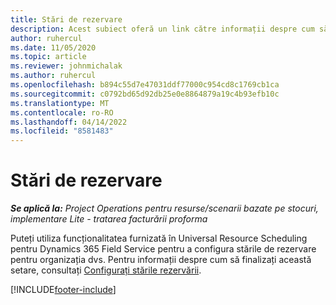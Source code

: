 ```yaml
---
title: Stări de rezervare
description: Acest subiect oferă un link către informații despre cum să configurați stările rezervărilor pentru Project Operations.
author: ruhercul
ms.date: 11/05/2020
ms.topic: article
ms.reviewer: johnmichalak
ms.author: ruhercul
ms.openlocfilehash: b894c55d7e47031ddf77000c954cd8c1769cb1ca
ms.sourcegitcommit: c0792bd65d92db25e0e8864879a19c4b93efb10c
ms.translationtype: MT
ms.contentlocale: ro-RO
ms.lasthandoff: 04/14/2022
ms.locfileid: "8581483"
---
```

# <a name="booking-statuses"></a>Stări de rezervare

_**Se aplică la:** Project Operations pentru resurse/scenarii bazate pe stocuri, implementare Lite - tratarea facturării proforma_

Puteți utiliza funcționalitatea furnizată în Universal Resource Scheduling pentru Dynamics 365 Field Service pentru a configura stările de rezervare pentru organizația dvs. Pentru informații despre cum să finalizați această setare, consultați [Configurați stările rezervării](/dynamics365/field-service/set-up-booking-statuses).


[!INCLUDE[footer-include](../includes/footer-banner.md)]